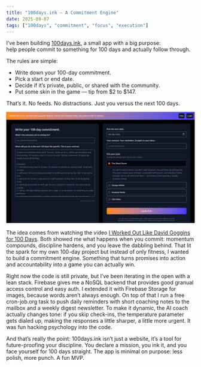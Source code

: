 ```yaml
---
title: "100days.ink — A Commitment Engine"
date: 2025-09-07
tags: ["100days", "commitment", "focus", "execution"]
---
```


I’ve been building [100days.ink](https://100days.ink), a small app with a big purpose:  
help people commit to something for 100 days and actually follow through.

The rules are simple:

- Write down your 100-day commitment.  
- Pick a start or end date.  
- Decide if it’s private, public, or shared with the community.  
- Put some skin in the game — tip from $2 to $147.  

That’s it. No feeds. No distractions. Just you versus the next 100 days.

![100Days.ink landing page](100daysink.png)

The idea comes from watching the video [I Worked Out Like David Goggins for 100 Days](https://youtu.be/vWU5O7cK7aI?si=Qvuerw0Zx3Y68PMf). Both showed me what happens when you commit: momentum compounds, discipline hardens, and you leave the dabbling behind. That lit the spark for my own 100-day project but instead of only fitness, I wanted to build a commitment engine. Something that turns promises into action and accountability into a game you can actually win.

Right now the code is still private, but I’ve been iterating in the open with a lean stack. Firebase gives me a NoSQL backend that provides good granual access control and easy auth. I extended it with Firebase Storage for images, because words aren’t always enough. On top of that I run a free cron-job.org task to push daily reminders with short coaching notes to the mailbox and a weekly digest newsletter. To make it dynamic, the AI coach actually changes tone: if you skip check-ins, the temperature parameter gets dialed up, making the responses a little sharper, a little more urgent. It was fun hacking psychology into the code.

And that’s really the point: 100days.ink isn’t just a website, it’s a tool for future-proofing your discipline. You declare a mission, you ink it, and you face yourself for 100 days straight. The app is minimal on purpose: less polish, more punch. A fun MVP.